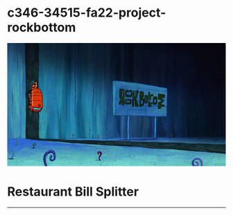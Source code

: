 # c346-34515-fa22-project-rockbottom



![Alt Text](pics/Rock_Bottom.png)


# Restaurant Bill Splitter


---
